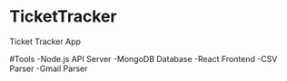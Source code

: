 # TicketTracker
Ticket Tracker App

#Tools
-Node.js API Server
-MongoDB Database
-React Frontend
-CSV Parser
-Gmail Parser
